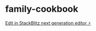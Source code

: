 # family-cookbook

[Edit in StackBlitz next generation editor ⚡️](https://stackblitz.com/~/github.com/otnipid/family-cookbook)